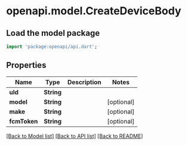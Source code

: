# openapi.model.CreateDeviceBody

## Load the model package
```dart
import 'package:openapi/api.dart';
```

## Properties
Name | Type | Description | Notes
------------ | ------------- | ------------- | -------------
**uId** | **String** |  | 
**model** | **String** |  | [optional] 
**make** | **String** |  | [optional] 
**fcmToken** | **String** |  | [optional] 

[[Back to Model list]](../README.md#documentation-for-models) [[Back to API list]](../README.md#documentation-for-api-endpoints) [[Back to README]](../README.md)


